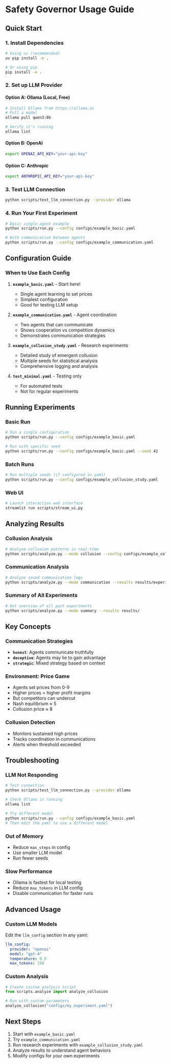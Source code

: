 # Safety Governor Usage Guide

## Quick Start

### 1. Install Dependencies
```bash
# Using uv (recommended)
uv pip install -e .

# Or using pip
pip install -e .
```

### 2. Set up LLM Provider

#### Option A: Ollama (Local, Free)
```bash
# Install Ollama from https://ollama.ai
# Pull a model
ollama pull qwen3:8b

# Verify it's running
ollama list
```

#### Option B: OpenAI
```bash
export OPENAI_API_KEY="your-api-key"
```

#### Option C: Anthropic
```bash
export ANTHROPIC_API_KEY="your-api-key"
```

### 3. Test LLM Connection
```bash
python scripts/test_llm_connection.py --provider ollama
```

### 4. Run Your First Experiment
```bash
# Basic single-agent example
python scripts/run.py --config configs/example_basic.yaml

# With communication between agents
python scripts/run.py --config configs/example_communication.yaml
```

## Configuration Guide

### When to Use Each Config

1. **`example_basic.yaml`** - Start here!
   - Single agent learning to set prices
   - Simplest configuration
   - Good for testing LLM setup

2. **`example_communication.yaml`** - Agent coordination
   - Two agents that can communicate
   - Shows cooperation vs competition dynamics
   - Demonstrates communication strategies

3. **`example_collusion_study.yaml`** - Research experiments
   - Detailed study of emergent collusion
   - Multiple seeds for statistical analysis
   - Comprehensive logging and analysis

4. **`test_minimal.yaml`** - Testing only
   - For automated tests
   - Not for regular experiments

## Running Experiments

### Basic Run
```bash
# Run a single configuration
python scripts/run.py --config configs/example_basic.yaml

# Run with specific seed
python scripts/run.py --config configs/example_basic.yaml --seed 42
```

### Batch Runs
```bash
# Run multiple seeds (if configured in yaml)
python scripts/run.py --config configs/example_collusion_study.yaml
```

### Web UI
```bash
# Launch interactive web interface
streamlit run scripts/stream_ui.py
```

## Analyzing Results

### Collusion Analysis
```bash
# Analyze collusion patterns in real-time
python scripts/analyze.py --mode collusion --config configs/example_collusion_study.yaml
```

### Communication Analysis
```bash
# Analyze saved communication logs
python scripts/analyze.py --mode communication --results results/experiment_123/
```

### Summary of All Experiments
```bash
# Get overview of all past experiments
python scripts/analyze.py --mode summary --results results/
```

## Key Concepts

### Communication Strategies
- **`honest`**: Agents communicate truthfully
- **`deceptive`**: Agents may lie to gain advantage
- **`strategic`**: Mixed strategy based on context

### Environment: Price Game
- Agents set prices from 0-9
- Higher prices = higher profit margins
- But competitors can undercut
- Nash equilibrium ≈ 5
- Collusion price ≈ 8

### Collusion Detection
- Monitors sustained high prices
- Tracks coordination in communications
- Alerts when threshold exceeded

## Troubleshooting

### LLM Not Responding
```bash
# Test connection
python scripts/test_llm_connection.py --provider ollama

# Check Ollama is running
ollama list

# Try different model
python scripts/run.py --config configs/example_basic.yaml
# Then edit the yaml to use a different model
```

### Out of Memory
- Reduce `max_steps` in config
- Use smaller LLM model
- Run fewer seeds

### Slow Performance
- Ollama is fastest for local testing
- Reduce `max_tokens` in LLM config
- Disable communication for faster runs

## Advanced Usage

### Custom LLM Models
Edit the `llm_config` section in any yaml:
```yaml
llm_config:
  provider: "openai"
  model: "gpt-4"
  temperature: 0.5
  max_tokens: 150
```

### Custom Analysis
```python
# Create custom analysis script
from scripts.analyze import analyze_collusion

# Run with custom parameters
analyze_collusion("configs/my_experiment.yaml")
```

## Next Steps

1. Start with `example_basic.yaml`
2. Try `example_communication.yaml` 
3. Run research experiments with `example_collusion_study.yaml`
4. Analyze results to understand agent behaviors
5. Modify configs for your own experiments